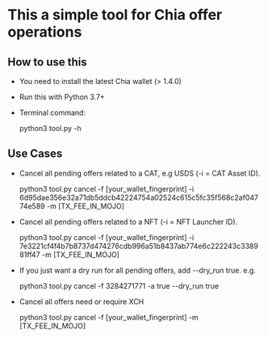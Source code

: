 # This a simple tool for Chia offer operations

## How to use this

- You need to install the latest Chia wallet (> 1.4.0)
- Run this with Python 3.7+
- Terminal command: 


    python3 tool.py -h


## Use Cases

- Cancel all pending offers related to a CAT, e.g USDS (-i = CAT Asset ID).


    python3 tool.py cancel -f [your_wallet_fingerprint] -i 6d95dae356e32a71db5ddcb42224754a02524c615c5fc35f568c2af04774e589 -m [TX_FEE_IN_MOJO]

- Cancel all pending offers related to a NFT (-i = NFT Launcher ID).


    python3 tool.py cancel -f [your_wallet_fingerprint] -i 7e3221cf4f4b7b8737d474276cdb996a51b8437ab774e6c222243c338981ff47 -m [TX_FEE_IN_MOJO]

- If you just want a dry run for all pending offers, add --dry_run true. e.g.


    python3 tool.py cancel -f 3284271771 -a true --dry_run true

- Cancel all offers need or require XCH


    python3 tool.py cancel -f [your_wallet_fingerprint] -m [TX_FEE_IN_MOJO]